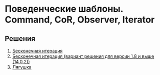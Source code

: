 # Поведенческие шаблоны. Command, CoR, Observer, Iterator

## Решения
1. [Бесконечная итерация](/task1a)
1. [Бесконечная итерация (вариант решения для версии 1.8 и выше (14.0.2))](/task1)
1. [Лягушка](/task2)


